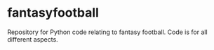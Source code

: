 # fantasyfootball
Repository for Python code relating to fantasy football. Code is for all different aspects. 
